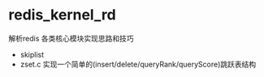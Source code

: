 # redis_kernel_rd
解析redis 各类核心模块实现思路和技巧

- skiplist
- zset.c 实现一个简单的(insert/delete/queryRank/queryScore)跳跃表结构
